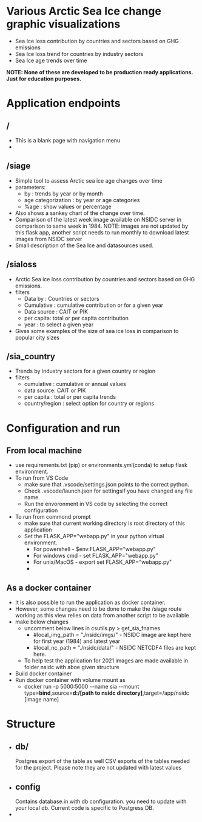 # Various Arctic Sea Ice change graphic visualizations

- Sea Ice loss contribution by countries and sectors based on GHG emissions
- Sea Ice loss trend for countries by industry sectors
- Sea Ice age trends over time

**NOTE: None of these are developed to be production ready applications. Just for education purposes.**

# Application endpoints

## /
 - This is a blank page with navigation menu
- 
## /siage
- Simple tool to assess Arctic sea ice age changes over time
- parameters:
    - by : trends by year or by month
    - age categorization : by year or age categories
    - %age : show values or percentage
- Also shows a sankey chart of the change over time.
- Comparison of the latest week image available on NSIDC server in comparison to same week in 1984. NOTE: images are not updated by this flask app, another script needs to run monthly to download latest images from NSIDC server
- Small description of the Sea Ice and datasources used.

## /sialoss
- Arctic Sea ice loss contribution by countries and sectors based on GHG emissions.
- filters
  - Data by : Countries or sectors
  - Cumulative : cumulative contribution or for a given year
  - Data source : CAIT or PIK
  - per capita: total or per capita contribution
  - year : to select a given year 
- Gives some examples of the size of sea ice loss in comparison to popular city sizes

## /sia_country
- Trends by industry sectors for a given country or region
- filters
  - cumulative : cumulative or annual values
  - data source: CAIT or PIK
  - per capita : total or per capita trends
  - country/region : select option for country or regions



# Configuration and run
## From local machine
- use requirements.txt (pip) or environments.yml(conda) to setup flask environment.
- To run from VS Code 
  - make sure that .vscode/settings.json points to the correct python.
  - Check .vscode/launch.json for settingsif you have changed any file name.
  - Run the envoronment in VS code by selecting the correct configuration
- To run from commond prompt
  - make sure that current working directory is root directory of this application
  - Set the FLASK_APP="webapp.py" in your python virtual environment.
    - For powershell - $env:FLASK_APP="webapp.py"
    - For windows cmd - set FLASK_APP="webapp.py"
    - For unix/MacOS - export set FLASK_APP="webapp.py"
    -  
## As a docker container
- It is also possible to run the application as docker container.
- However, some changes need to be done to make the /siage route working as this view relies on data from another script to be available
- make below changes 
  - uncomment below lines in csutils.py > get_sia_fnames
    - #local_img_path = "./nsidc/imgs/" - NSIDC image are kept here for first year (1984) and latest year
    - #local_nc_path = "./nsidc/data/" - NSIDC NETCDF4 files are kept here.
  - To help test the application for 2021 images are made available in folder nsidc with aboe given structure
- Build docker container
- Run docker container with volume mount as 
  - docker run -p 5000:5000 --name sia --mount type=**bind**,source=**d:/[path to nsidc directory]**,target=/app/nsidc [image name]


#  Structure
- ## db/ 
  Postgres export of the table as well CSV exports of the tables needed for the project. Please note they are not updated with latest values
- ## config
   Contains database.in with db configuration. you need to update with your local db. Current code is specific to Postgress DB.
- 